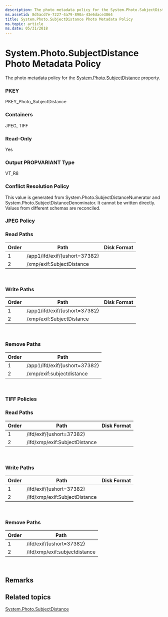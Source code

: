 ```yaml
---
description: The photo metadata policy for the System.Photo.SubjectDistance property.
ms.assetid: 8d5acd7e-7227-4a79-890a-43e6dace3864
title: System.Photo.SubjectDistance Photo Metadata Policy
ms.topic: article
ms.date: 05/31/2018
---
```


# System.Photo.SubjectDistance Photo Metadata Policy

The photo metadata policy for the [System.Photo.SubjectDistance](../properties/props-system-photo-subjectdistance.md) property.

### PKEY

PKEY\_Photo\_SubjectDistance

### Containers

JPEG, TIFF

### Read-Only

Yes

### Output PROPVARIANT Type

VT\_R8

### Conflict Resolution Policy

This value is generated from System.Photo.SubjectDistanceNumerator and System.Photo.SubjectDistanceDenominator. It cannot be written directly. Values from different schemas are reconciled.

### JPEG Policy

### Read Paths



| Order | Path                          | Disk Format |
|-------|-------------------------------|-------------|
| 1     | /app1/ifd/exif/{ushort=37382} |             |
| 2     | /xmp/exif:SubjectDistance     |             |



 

### Write Paths



| Order | Path                          | Disk Format |
|-------|-------------------------------|-------------|
| 1     | /app1/ifd/exif/{ushort=37382} |             |
| 2     | /xmp/exif:SubjectDistance     |             |



 

### Remove Paths



| Order | Path                          |
|-------|-------------------------------|
| 1     | /app1/ifd/exif/{ushort=37382} |
| 2     | /xmp/exif:subjectdistance     |



 

### TIFF Policies

### Read Paths



| Order | Path                          | Disk Format |
|-------|-------------------------------|-------------|
| 1     | /ifd/exif/{ushort=37382}      |             |
| 2     | /ifd/xmp/exif:SubjectDistance |             |



 

### Write Paths



| Order | Path                          | Disk Format |
|-------|-------------------------------|-------------|
| 1     | /ifd/exif/{ushort=37382}      |             |
| 2     | /ifd/xmp/exif:SubjectDistance |             |



 

### Remove Paths



| Order | Path                          |
|-------|-------------------------------|
| 1     | /ifd/exif/{ushort=37382}      |
| 2     | /ifd/xmp/exif:subjectdistance |



 

## Remarks

## Related topics

<dl> <dt>

[System.Photo.SubjectDistance](../properties/props-system-photo-subjectdistance.md)
</dt> </dl>

 

 
